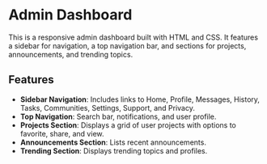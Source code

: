 # Admin Dashboard

This is a responsive admin dashboard built with HTML and CSS. It features a sidebar for navigation, a top navigation bar, and sections for projects, announcements, and trending topics.

## Features

- **Sidebar Navigation**: Includes links to Home, Profile, Messages, History, Tasks, Communities, Settings, Support, and Privacy.
- **Top Navigation**: Search bar, notifications, and user profile.
- **Projects Section**: Displays a grid of user projects with options to favorite, share, and view.
- **Announcements Section**: Lists recent announcements.
- **Trending Section**: Displays trending topics and profiles.
